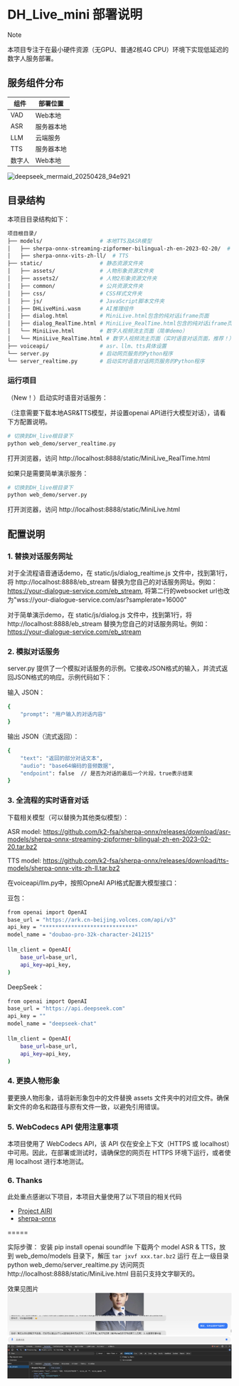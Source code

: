 # DH_Live_mini 部署说明

> [!NOTE]
> 本项目专注于在最小硬件资源（无GPU、普通2核4G CPU）环境下实现低延迟的数字人服务部署。

## 服务组件分布

| 组件   | 部署位置     |
|--------|------------|
| VAD    | Web本地     |
| ASR    | 服务器本地   |
| LLM    | 云端服务     |
| TTS    | 服务器本地   |
| 数字人  | Web本地     |

![deepseek_mermaid_20250428_94e921](https://github.com/user-attachments/assets/505a1602-86c8-4b80-b692-9f6c9dcb19ac)

## 目录结构

本项目目录结构如下：
```bash
项目根目录/
├── models/                  # 本地TTS及ASR模型
│   ├── sherpa-onnx-streaming-zipformer-bilingual-zh-en-2023-02-20/  # ASR
│   ├── sherpa-onnx-vits-zh-ll/  # TTS                              
├── static/                  # 静态资源文件夹
│   ├── assets/              # 人物形象资源文件夹
│   ├── assets2/             # 人物2形象资源文件夹
│   ├── common/              # 公共资源文件夹
│   ├── css/                 # CSS样式文件夹
│   ├── js/                  # JavaScript脚本文件夹
│   ├── DHLiveMini.wasm      # AI推理组件
│   ├── dialog.html          # MiniLive.html包含的纯对话iframe页面
│   ├── dialog_RealTime.html # MiniLive_RealTime.html包含的纯对话iframe页面
│   └── MiniLive.html        # 数字人视频流主页面（简单demo）
│   └── MiniLive_RealTime.html # 数字人视频流主页面（实时语音对话页面，推荐！）
├── voiceapi/                # asr、llm、tts具体设置
└── server.py                # 启动网页服务的Python程序
└── server_realtime.py       # 启动实时语音对话网页服务的Python程序
```
### 运行项目
（New！）启动实时语音对话服务：

（注意需要下载本地ASR&TTS模型，并设置openai API进行大模型对话），请看下方配置说明。
```bash
# 切换到DH_live根目录下
python web_demo/server_realtime.py
```
打开浏览器，访问 http://localhost:8888/static/MiniLive_RealTime.html


如果只是需要简单演示服务：
```bash
# 切换到DH_live根目录下
python web_demo/server.py
```
打开浏览器，访问 http://localhost:8888/static/MiniLive.html

## 配置说明

### 1. 替换对话服务网址

对于全流程语音通话demo，在 static/js/dialog_realtime.js 文件中，找到第1行，将 http://localhost:8888/eb_stream 替换为您自己的对话服务网址。例如：
https://your-dialogue-service.com/eb_stream, 将第二行的websocket url也改为"wss://your-dialogue-service.com/asr?samplerate=16000"

对于简单演示demo，在 static/js/dialog.js 文件中，找到第1行，将 http://localhost:8888/eb_stream 替换为您自己的对话服务网址。例如：
https://your-dialogue-service.com/eb_stream

### 2. 模拟对话服务

server.py 提供了一个模拟对话服务的示例。它接收JSON格式的输入，并流式返回JSON格式的响应。示例代码如下：

输入 JSON：
```bash
{
    "prompt": "用户输入的对话内容"
}
```
输出 JSON（流式返回）：
```bash
{
    "text": "返回的部分对话文本",
    "audio": "base64编码的音频数据",
    "endpoint": false  // 是否为对话的最后一个片段，true表示结束
}
```
### 3. 全流程的实时语音对话
下载相关模型（可以替换为其他类似模型）：

ASR model: https://github.com/k2-fsa/sherpa-onnx/releases/download/asr-models/sherpa-onnx-streaming-zipformer-bilingual-zh-en-2023-02-20.tar.bz2

TTS model: https://github.com/k2-fsa/sherpa-onnx/releases/download/tts-models/sherpa-onnx-vits-zh-ll.tar.bz2

在voiceapi/llm.py中，按照OpneAI API格式配置大模型接口：

豆包：
```bash
from openai import OpenAI
base_url = "https://ark.cn-beijing.volces.com/api/v3"
api_key = "*****************************"
model_name = "doubao-pro-32k-character-241215"

llm_client = OpenAI(
    base_url=base_url,
    api_key=api_key,
)
```

DeepSeek：
```bash
from openai import OpenAI
base_url = "https://api.deepseek.com"
api_key = ""
model_name = "deepseek-chat"

llm_client = OpenAI(
    base_url=base_url,
    api_key=api_key,
)
```

### 4. 更换人物形象

要更换人物形象，请将新形象包中的文件替换 assets 文件夹中的对应文件。确保新文件的命名和路径与原有文件一致，以避免引用错误。

### 5. WebCodecs API 使用注意事项

本项目使用了 WebCodecs API，该 API 仅在安全上下文（HTTPS 或 localhost）中可用。因此，在部署或测试时，请确保您的网页在 HTTPS 环境下运行，或者使用 localhost 进行本地测试。

### 6. Thanks
此处重点感谢以下项目，本项目大量使用了以下项目的相关代码

- [Project AIRI](https://github.com/moeru-ai/airi)
- [sherpa-onnx](https://github.com/k2-fsa/sherpa-onnx)



===== 

实际步骤：
安装 pip install openai soundfile
下载两个 model ASR & TTS，放到 web_demo/models 目录下，解压 `tar jxvf xxx.tar.bz2`
运行 在上一级目录 python web_demo/server_realtime.py
访问网页 http://localhost:8888/static/MiniLive.html 目前只支持文字聊天的。

 效果见图片 ![ts](./01.png)